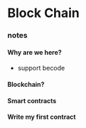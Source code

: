 # Block Chain
<!-- Insérer un meme. -->
### notes
#### Why are we here?
- support becode

#### Blockchain?

#### Smart contracts

#### Write my first contract
